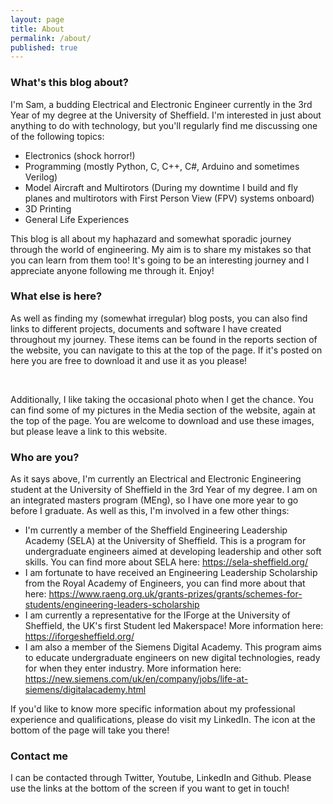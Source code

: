 ```yaml
---
layout: page
title: About
permalink: /about/
published: true
---
```


### What's this blog about?

I'm Sam, a budding Electrical and Electronic Engineer currently in the 3rd Year of my degree at the University of Sheffield. I'm interested in just about anything to do with technology, but you'll regularly find me discussing one of the following topics:

- Electronics (shock horror!)
- Programming (mostly Python, C, C++, C#, Arduino and sometimes Verilog)
- Model Aircraft and Multirotors (During my downtime I build and fly planes and multirotors with First Person View (FPV) systems onboard)
- 3D Printing
- General Life Experiences

This blog is all about my haphazard and somewhat sporadic journey through the world of engineering. My aim is to share my mistakes so that you can learn from them too! It's going to be an interesting journey and I appreciate anyone following me through it. Enjoy!

### What else is here?

As well as finding my (somewhat irregular) blog posts, you can also find links to different projects, documents and software I have created throughout my journey.
These items can be found in the reports section of the website, you can navigate to this at the top of the page. If it's posted on here you are free to download it and use it as you please!

<br/>

Additionally, I like taking the occasional photo when I get the chance. You can find some of my pictures in the Media section of the website, again at the top of the page. You are welcome to download and
use these images, but please leave a link to this website.

### Who are you?

As it says above, I'm currently an Electrical and Electronic Engineering student at the University of Sheffield in the 3rd Year of my degree. I am on an integrated masters program (MEng), so I have one more year to go before I graduate. As well as this, I'm involved in a few other things:

- I'm currently a member of the Sheffield Engineering Leadership Academy (SELA) at the University of Sheffield. This is a program for undergraduate engineers aimed at developing leadership and other soft skills. You can find more about SELA here: <https://sela-sheffield.org/>
- I am fortunate to have received an Engineering Leadership Scholarship from the Royal Academy of Engineers, you can find more about that here: <https://www.raeng.org.uk/grants-prizes/grants/schemes-for-students/engineering-leaders-scholarship>
- I am currently a representative for the IForge at the University of Sheffield, the UK's first Student led Makerspace! More information here: <https://iforgesheffield.org/>
- I am also a member of the Siemens Digital Academy. This program aims to educate undergraduate engineers on new digital technologies, ready for when they enter industry. More information here: <https://new.siemens.com/uk/en/company/jobs/life-at-siemens/digitalacademy.html>

If you'd like to know more specific information about my professional experience and qualifications, please do visit my LinkedIn. The icon at the bottom of the page will take you there!

### Contact me

I can be contacted through Twitter, Youtube, LinkedIn and Github. Please use the links at the bottom of the screen if you want to get in touch!

